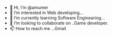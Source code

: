 - 👋 Hi, I’m @amumer
- 👀 I’m interested in Web developing...
- 🌱 I’m currently learning Software Enginearing...
- 💞️ I’m looking to collaborate on ..Game developer.
- 📫 How to reach me ...Gmail

<!---
amumer/amumer is a ✨ special ✨ repository because its `README.md` (this file) appears on your GitHub profile.
You can click the Preview link to take a look at your changes.
--->
